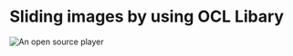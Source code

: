 # Sliding images by using OCL Libary


![An open source player](https://s6.gifyu.com/images/ezgif.com-gif-maker-110f3107a6ce737fe.gif)
